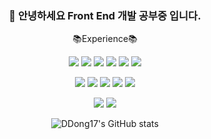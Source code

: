 ###  <div align=center>👋 안녕하세요 Front End 개발 공부중 입니다. </div>
<div align=center>
  <p>📚Experience📚</p>
</div>


<div align=center> 
  <p>
  <img src="https://img.shields.io/badge/C-A8B9CC?style=flat&logo=C&logoColor=white"/> 
  <img src="https://img.shields.io/badge/JAVA-007396?style=flat&logo=JAVA&logoColor=white"/>
  <img src="https://img.shields.io/badge/HTML5-E34F26?style=flat&logo=HTML5&logoColor=white"/>
  <img src="https://img.shields.io/badge/CSS3-1572B6?style=flat&logo=CSS3&logoColor=white"/>
  <img src="https://img.shields.io/badge/Javascript-F7DF1E?style=flat&logo=Javascript&logoColor=white"/>
  <img src="https://img.shields.io/badge/Python-3776AB?style=flat&logo=Python&logoColor=white"/>
  </p>
</div>

<div align=center>
  <p>
  <img src="https://img.shields.io/badge/React-3178C6?style=flat&logo=React&logoColor=white"/>
  <img src="https://img.shields.io/badge/Android Studio-3DDC84?style=flat&logo=Android Studio&logoColor=white"/>
  <img src="https://img.shields.io/badge/Eclipse-2C2255?style=flat&logo=Eclipse&logoColor=white"/>
  <img src="https://img.shields.io/badge/Unity-FFFFFF?style=flat&logo=Unity&logoColor=white"/>
  <img src="https://img.shields.io/badge/Git-F05032?style=flat&logo=Git&logoColor=white"/>
  </p> 
 <div align=center>
   <p>
  <img src="https://img.shields.io/badge/MySQL-4479A1?style=flat&logo=MySQL&logoColor=white"/>
  <img src="https://img.shields.io/badge/Docker-2496ED?style=flat&logo=Docker&logoColor=white"/>
   </p>
 </div>

![DDong17's GitHub stats](https://github-readme-stats.vercel.app/api?username=DDong17&theme=transparent&show_icons=true)

<!--
**DDong17/DDong17** is a ✨ _special_ ✨ repository because its `README.md` (this file) appears on your GitHub profile.
 
Here are some ideas to get you started:

- 🔭 I’m currently working on ...
- 🌱 I’m currently learning ...
- 👯 I’m looking to collaborate on ...
- 🤔 I’m looking for help with ...
- 💬 Ask me about ...
- 📫 How to reach me: ...
- 😄 Pronouns: ...
- ⚡ Fun fact: ...
-->
